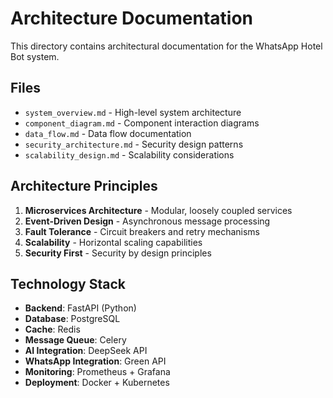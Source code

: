 # Architecture Documentation

This directory contains architectural documentation for the WhatsApp Hotel Bot system.

## Files

- `system_overview.md` - High-level system architecture
- `component_diagram.md` - Component interaction diagrams
- `data_flow.md` - Data flow documentation
- `security_architecture.md` - Security design patterns
- `scalability_design.md` - Scalability considerations

## Architecture Principles

1. **Microservices Architecture** - Modular, loosely coupled services
2. **Event-Driven Design** - Asynchronous message processing
3. **Fault Tolerance** - Circuit breakers and retry mechanisms
4. **Scalability** - Horizontal scaling capabilities
5. **Security First** - Security by design principles

## Technology Stack

- **Backend**: FastAPI (Python)
- **Database**: PostgreSQL
- **Cache**: Redis
- **Message Queue**: Celery
- **AI Integration**: DeepSeek API
- **WhatsApp Integration**: Green API
- **Monitoring**: Prometheus + Grafana
- **Deployment**: Docker + Kubernetes
